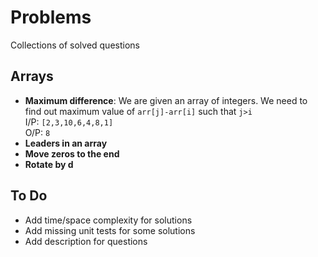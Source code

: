 # Problems
Collections of solved questions


## Arrays
* **Maximum difference**: We are given an array of integers. We need to find out maximum value of ```arr[j]-arr[i]``` such that ```j>i```    
  I/P: ```[2,3,10,6,4,8,1]```     
  O/P: ```8``` 
* **Leaders in an array**
* **Move zeros to the end**
* **Rotate by d**


## To Do
* Add time/space complexity for solutions
* Add missing unit tests for some solutions
* Add description for questions
